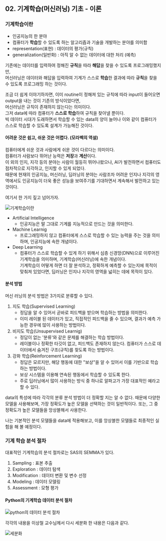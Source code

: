 ## 02. 기계학습(머신러닝) 기초 - 이론

### 기계학습이란

* 인공지능의 한 분야  
* 컴퓨터가 **학습**할 수 있도록 하는 알고리즘과 기술을 개발하는 분야를 의미함  
* representation(표현) : 데이터의 평가(규칙)  
* generalization(일반화) : 아직 알 수 없는 데이터에 대한 처리 (예측)  

기존에는 데이터를 입력하여 정해진 **규칙**을 따라 **해답**을 찾을 수 있도록 프로그래밍했지만,    
머신러닝은 데이터와 해답을 입력하여 기계가 스스로 **학습**한 결과에 따라 **규칙**을 찾을 수 있도록 프로그래밍 하는 것이다.  

조금 더 쉽게 이야기하자면, 이미 routine이 정해져 있는 규칙에 따라 input이 들어오면 output을 내는 것이 기존의 방식이었다면,  
머신러닝은 규칙이 존재하지 않는다는 의미이다.  
그저 data에 따라 컴퓨터가 **스스로 학습**하여 규칙을 찾아낼 뿐이다.  
빅 데이터 시대가 도래하면서 학습할 수 있는 data의 양이 늘어나 이와 같이 컴퓨터가 스스로 학습할 수 있도록 설계가 가능해진 것이다.  

#### 어려운 것은 쉽고, 쉬운 것은 어렵다. (모라벡의 역설)
컴퓨터에게 쉬운 것과 사람에게 쉬운 것이 다르다는 의미이다.  
컴퓨터가 사람보다 뛰어난 능력은 **저장**과 **계산**이다.  
이 외의 인지, 지각 등의 분야는 사람이 월등히 뛰어나왔으나, AI가 발전하면서 컴퓨터도 점차적으로 지각하고, 인지할 수 있게 되었다.  
때문에 현재의 인공지능, 머신러닝, 딥러닝의 분야는 사람조차 어려운 인지나 지각의 영역에서도 인공지능이 더욱 좋은 성능을 보여주기를 기대하면서 계속해서 발전하고 있는 것이다.  

여기서 한 가지 짚고 넘어가자.  

![기계학습이란](https://upload.wikimedia.org/wikipedia/commons/f/fe/Fig-X_All_ML_as_a_subfield_of_AI.jpg)   
* Artificial Intelligence  
    * 인공지능은 말 그대로 기계를 지능적으로 만드는 것을 의미한다.  
* Machine Learnig   
    * 프로그래밍하지 않고 컴퓨터에게 스스로 학습할 수 있는 능력을 주는 것을 의미하며, 인공지능에 속한 개념이다.  
* Deep Learning   
    * 컴퓨터가 스스로 학습할 수 있게 하기 위해서 심층 신경망(DNN)으로 이루어진 기계학습을 의미하며, 기계학습(머신러닝)에 속한 개념이다.  
기계학습이 어떻게 하면 더 잘 분석하고, 정확하게 예측할 수 있는지에 목적이 맞춰져 있었다면, 딥러닝은 인지나 지각의 영역을 넓히는 데에 목적이 있다.


#### 분석 방법

머신 러닝의 분석 방법은 3가지로 분류할 수 있다.
1. 지도 학습(Supervised Learning)
    * 정답을 알 수 있어서 곧바로 피드백을 받으며 학습하는 방법을 의미한다.
    * 이미 레이블 된 데이터가 있고, 직접적인 피드백을 줄 수 있으며, 결과가 예측 가능한 경우에 많이 사용하는 방법이다.
2. 비지도 학습(Unsupervised Learnig)
    * 정답이 없는 '분류'와 같은 문제를 해결하는 학습 방법이다.
    * 레이블이나 정확한 타깃이 없고, 피드백도 존재하지 않는다. 컴퓨터가 스스로 데이터에서 숨겨진 구조(규칙)를 찾도록 하는 방법이다.
3. 강화 학습(Reinforcement Learning)
    * 정답은 모르지만, 해당 행동에 대한 "보상"을 알 수 있어서 이를 기반으로 학습하는 방법이다.
    * 보상 시스템을 이용해 연속된 행동에서 학습할 수  있도록 한다.
    * 주로 딥러닝에서 많이 사용하는 방식 중 하나로 알파고가 가장 대표적인 예라고 할 수 있다.


data의 특성에 따라 각각의 분류 분석 방법이 더 정확할 지는 알 수 없다.
때문에 다양한 모델을 사용해보며, 가장 정확도가 높은 모델을 선택하는 것이 일반적이다.
또는, 그 중 정확도가 높은 모델들을 앙상블해서 사용한다.

나는 기본적인 분석 모델들을 data에 적용해보고, 이를 앙상블한 모델들로 최종적인 실험을 해 볼 예정이다.

### 기계 학습 분석 절차
대표적인 기계학습의 분석 절차로는 SAS의 SEMMA가 있다.
1. Sampling : 표본 추출
2. Exploration : 데이터 탐색
3. Modification : 데이터 변환 및 변수 선정
4. Modeling : 데이터 모델링
5. Assessment : 모형 평가

#### Python의 기계학습 데이터 분석 절차
![python의 데이터 분석 절차](https://media.vlpt.us/images/noooooh_042/post/7c31bd41-268b-4712-a9a6-2e66eb889652/image-20200925195137207.png)

각각의 내용을 이상철 교수님께서 다시 세분화 한 내용은 다음과 같다.  

![세분화](https://media.vlpt.us/images/noooooh_042/post/b7b73e8e-2133-4342-83d5-520a1c5360d3/image-20200925195428594.png)

